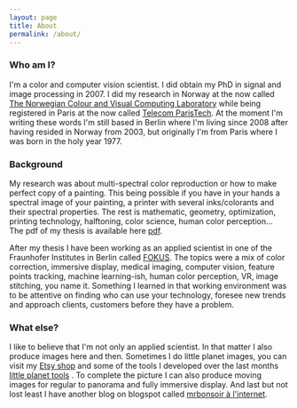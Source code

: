 ```yaml
---
layout: page
title: About
permalink: /about/
---
```


### **Who am I?**
I'm a color and computer vision scientist. I did obtain my PhD in signal and image processing in 2007. I did my research in Norway at the now called [The Norwegian Colour and Visual Computing Laboratory][link-colorlab] while being registered in Paris at the now called [Telecom ParisTech][link-enst]. At the moment I'm writing these words I'm still based in Berlin where I'm living since 2008 after having resided in Norway from 2003, but originally I'm from Paris where I was born in the holy year 1977.

###  **Background**
My research was about multi-spectral color reproduction or how to make perfect copy of a painting. This being possible if you have in your hands a spectral image of your painting, a printer with several inks/colorants and their spectral properties. The rest is mathematic, geometry, optimization, printing technology, halftoning, color science, human color perception... The pdf of my thesis is available here [pdf][link-pdf].

After my thesis I have been working as an applied scientist in one of the Fraunhofer Institutes in Berlin called [FOKUS][link-viscom]. The topics were a mix of color correction, immersive display, medical imaging, computer vision, feature points tracking, machine learning-ish, human color perception, VR, image stitching, you name it. Something I learned in that working environment was to be attentive on finding who can use your technology, foresee new trends and approach clients, customers before they have a problem.

### **What else?**
I like to believe that I'm not only an applied scientist. In that matter I also produce images here and then. Sometimes I do little planet images, you can visit my [Etsy shop][link-etsy] and some of the tools I developed over the last months [little planet tools][link-randomnotebooks] . To complete the picture I can also produce moving images for regular to panorama and fully immersive display. And last but not lost least I have another blog on blogspot called [mrbonsoir à l'internet][link-blogspot].

[link-colorlab]: http://www.colorlab.no
[link-enst]: http://www.telecom-paristech.fr/eng
[link-blogspot]: https://mrbonsoir.blogspot.com
[link-etsy]: https://www.etsy.com/shop/JeremieLittlePlanets
[link-randomnotebooks]: https://github.com/mrbonsoir/little_planet_tools/blob/master/Making%20Little%20Planet/Making%20Little%20Planet.md
[link-viscom]: https://www.fokus.fraunhofer.de/go/viscom
[link-pdf]: ./data/JeremieGerhardt_Thesis2007.pdf
